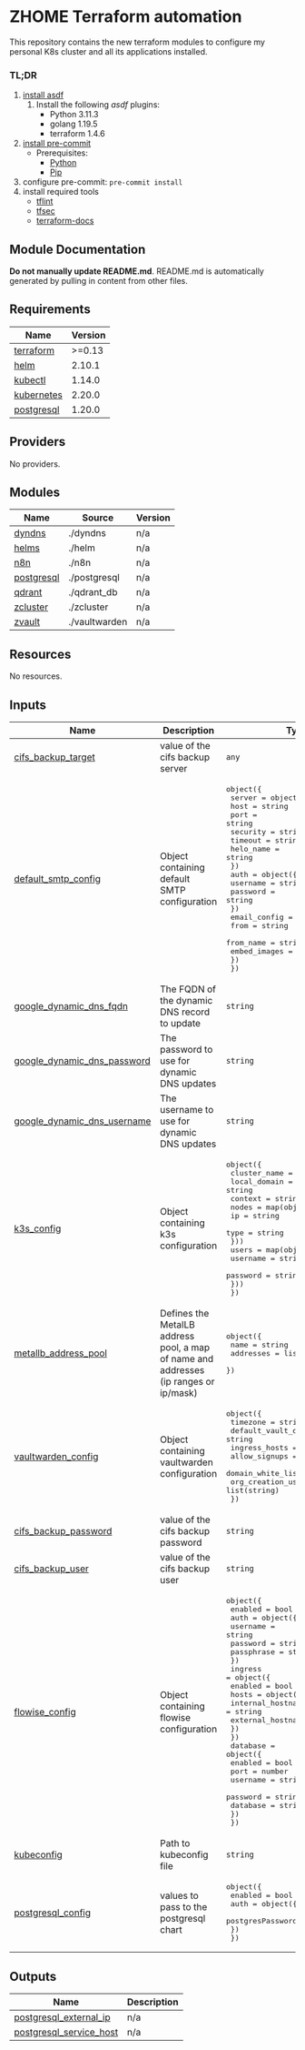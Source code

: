 <!-- BEGIN_TF_DOCS -->
# ZHOME Terraform automation

This repository contains the new terraform modules to configure my personal K8s cluster and all its applications installed.

<!-- markdownlint-disable MD001 -->
### TL;DR

1. [install asdf](https://asdf-vm.com/guide/getting-started.html)
    1. Install the following *asdf* plugins:
        - Python 3.11.3
        - golang 1.19.5
        - terraform 1.4.6
2. [install pre-commit](https://pre-commit.com/#install)
    - Prerequisites:
        - [Python](https://docs.python.org/3/using/index.html)
        - [Pip](https://pip.pypa.io/en/stable/installation/)
3. configure pre-commit: `pre-commit install`
4. install required tools
    - [tflint](https://github.com/terraform-linters/tflint)
    - [tfsec](https://aquasecurity.github.io/tfsec/v1.0.11/)
    - [terraform-docs](https://github.com/terraform-docs/terraform-docs)

## Module Documentation

**Do not manually update README.md**. README.md is automatically generated by pulling in content from other files.

## Requirements

| Name | Version |
|------|---------|
| <a name="requirement_terraform"></a> [terraform](#requirement\_terraform) | >=0.13 |
| <a name="requirement_helm"></a> [helm](#requirement\_helm) | 2.10.1 |
| <a name="requirement_kubectl"></a> [kubectl](#requirement\_kubectl) | 1.14.0 |
| <a name="requirement_kubernetes"></a> [kubernetes](#requirement\_kubernetes) | 2.20.0 |
| <a name="requirement_postgresql"></a> [postgresql](#requirement\_postgresql) | 1.20.0 |

## Providers

No providers.

## Modules

| Name | Source | Version |
|------|--------|---------|
| <a name="module_dyndns"></a> [dyndns](#module\_dyndns) | ./dyndns | n/a |
| <a name="module_helms"></a> [helms](#module\_helms) | ./helm | n/a |
| <a name="module_n8n"></a> [n8n](#module\_n8n) | ./n8n | n/a |
| <a name="module_postgresql"></a> [postgresql](#module\_postgresql) | ./postgresql | n/a |
| <a name="module_qdrant"></a> [qdrant](#module\_qdrant) | ./qdrant_db | n/a |
| <a name="module_zcluster"></a> [zcluster](#module\_zcluster) | ./zcluster | n/a |
| <a name="module_zvault"></a> [zvault](#module\_zvault) | ./vaultwarden | n/a |

## Resources

No resources.

## Inputs

| Name | Description | Type | Default | Required |
|------|-------------|------|---------|:--------:|
| <a name="input_cifs_backup_target"></a> [cifs\_backup\_target](#input\_cifs\_backup\_target) | value of the cifs backup server | `any` | n/a | yes |
| <a name="input_default_smtp_config"></a> [default\_smtp\_config](#input\_default\_smtp\_config) | Object containing default SMTP configuration | <pre>object({<br>    server = object({<br>      host      = string<br>      port      = string<br>      security  = string<br>      timeout   = string<br>      helo_name = string<br>    })<br>    auth = object({<br>      username = string<br>      password = string<br>    })<br>    email_config = object({<br>      from         = string<br>      from_name    = string<br>      embed_images = bool<br>    })<br>  })</pre> | n/a | yes |
| <a name="input_google_dynamic_dns_fqdn"></a> [google\_dynamic\_dns\_fqdn](#input\_google\_dynamic\_dns\_fqdn) | The FQDN of the dynamic DNS record to update | `string` | n/a | yes |
| <a name="input_google_dynamic_dns_password"></a> [google\_dynamic\_dns\_password](#input\_google\_dynamic\_dns\_password) | The password to use for dynamic DNS updates | `string` | n/a | yes |
| <a name="input_google_dynamic_dns_username"></a> [google\_dynamic\_dns\_username](#input\_google\_dynamic\_dns\_username) | The username to use for dynamic DNS updates | `string` | n/a | yes |
| <a name="input_k3s_config"></a> [k3s\_config](#input\_k3s\_config) | Object containing k3s configuration | <pre>object({<br>    cluster_name = string<br>    local_domain = string<br>    context      = string<br>    nodes = map(object({<br>      ip   = string<br>      type = string<br>    }))<br>    users = map(object({<br>      username = string<br>      password = string<br>    }))<br>  })</pre> | n/a | yes |
| <a name="input_metallb_address_pool"></a> [metallb\_address\_pool](#input\_metallb\_address\_pool) | Defines the MetalLB address pool, a map of name and addresses (ip ranges or ip/mask) | <pre>object({<br>    name      = string<br>    addresses = list(string)<br>  })</pre> | n/a | yes |
| <a name="input_vaultwarden_config"></a> [vaultwarden\_config](#input\_vaultwarden\_config) | Object containing vaultwarden configuration | <pre>object({<br>    timezone             = string<br>    default_vault_domain = string<br>    ingress_hosts        = list(string)<br>    allow_signups        = bool<br>    domain_white_list    = list(string)<br>    org_creation_users   = list(string)<br>  })</pre> | n/a | yes |
| <a name="input_cifs_backup_password"></a> [cifs\_backup\_password](#input\_cifs\_backup\_password) | value of the cifs backup password | `string` | `"backup"` | no |
| <a name="input_cifs_backup_user"></a> [cifs\_backup\_user](#input\_cifs\_backup\_user) | value of the cifs backup user | `string` | `"backup"` | no |
| <a name="input_flowise_config"></a> [flowise\_config](#input\_flowise\_config) | Object containing flowise configuration | <pre>object({<br>    enabled = bool<br>    auth = object({<br>      username   = string<br>      password   = string<br>      passphrase = string<br>    })<br>    ingress = object({<br>      enabled = bool<br>      hosts = object({<br>        internal_hostname = string<br>        external_hostname = string<br>      })<br>    })<br>    database = object({<br>      enabled  = bool<br>      port     = number<br>      username = string<br>      password = string<br>      database = string<br>    })<br>  })</pre> | <pre>{<br>  "auth": {<br>    "passphrase": "",<br>    "password": "",<br>    "username": "admin"<br>  },<br>  "database": {<br>    "database": "flowise",<br>    "enabled": false,<br>    "password": "",<br>    "port": 5432,<br>    "username": ""<br>  },<br>  "enabled": false,<br>  "ingress": {<br>    "enabled": true,<br>    "hosts": {<br>      "external_hostname": "",<br>      "internal_hostname": ""<br>    }<br>  }<br>}</pre> | no |
| <a name="input_kubeconfig"></a> [kubeconfig](#input\_kubeconfig) | Path to kubeconfig file | `string` | `"~/.kube/config"` | no |
| <a name="input_postgresql_config"></a> [postgresql\_config](#input\_postgresql\_config) | values to pass to the postgresql chart | <pre>object({<br>    enabled = bool<br>    auth = object({<br>      postgresPassword = string<br>    })<br>  })</pre> | <pre>{<br>  "auth": {<br>    "postgresPassword": ""<br>  },<br>  "enabled": false<br>}</pre> | no |

## Outputs

| Name | Description |
|------|-------------|
| <a name="output_postgresql_external_ip"></a> [postgresql\_external\_ip](#output\_postgresql\_external\_ip) | n/a |
| <a name="output_postgresql_service_host"></a> [postgresql\_service\_host](#output\_postgresql\_service\_host) | n/a |
<!-- END_TF_DOCS -->